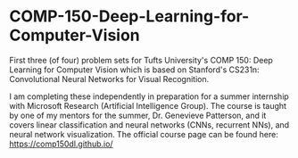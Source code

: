 # COMP-150-Deep-Learning-for-Computer-Vision
First three (of four) problem sets for Tufts University's COMP 150: Deep Learning for Computer Vision which is based on Stanford's CS231n: Convolutional Neural Networks for Visual Recognition.

I am completing these independently in preparation for a summer internship with Microsoft Research (Artificial Intelligence Group). 
The course is taught by one of my mentors for the summer, Dr. Genevieve Patterson, and it covers linear classification and neural networks
(CNNs, recurrent NNs), and neural network visualization. The official course page can be found here: https://comp150dl.github.io/
